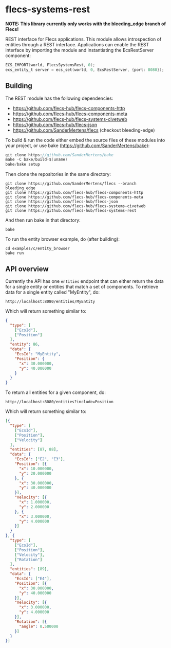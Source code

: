 # flecs-systems-rest
**NOTE: This library currently only works with the bleeding_edge branch of Flecs!**

REST interface for Flecs applications. This module allows introspection of entities through a REST interface. Applications can enable the REST interface by importing the module and instantiating the EcsRestServer component:

```c
ECS_IMPORT(world, FlecsSystemsRest, 0);
ecs_entity_t server = ecs_set(world, 0, EcsRestServer, {port: 8080});
```

## Building
The REST module has the following dependencies:

- https://github.com/flecs-hub/flecs-components-http
- https://github.com/flecs-hub/flecs-components-meta
- https://github.com/flecs-hub/flecs-systems-civetweb
- https://github.com/flecs-hub/flecs-json
- https://github.com/SanderMertens/flecs (checkout bleeding-edge)

To build & run the code either embed the source files of these modules into your project, or use bake (https://github.com/SanderMertens/bake):

```c
git clone https://github.com/SanderMertens/bake
make -C bake/build-$(uname)
bake/bake setup
```

Then clone the repositories in the same directory:
```
git clone https://github.com/SanderMertens/flecs --branch bleeding_edge
git clone https://github.com/flecs-hub/flecs-components-http
git clone https://github.com/flecs-hub/flecs-components-meta
git clone https://github.com/flecs-hub/flecs-json
git clone https://github.com/flecs-hub/flecs-systems-civetweb
git clone https://github.com/flecs-hub/flecs-systems-rest
```

And then run bake in that directory:
```
bake
```

To run the entity browser example, do (after building):
```
cd examples/c/entity_browser
bake run
```

## API overview
Currently the API has one `entities` endpoint that can either return the data for a single entity or entities that match a set of components. To retrieve data for a single entity called "MyEntity", do:

```
http://localhost:8080/entities/MyEntity
```

Which will return something similar to:

```json
{
  "type": [
    ["EcsId"],
    ["Position"]
  ],
  "entity": 86,
  "data": {
    "EcsId": "MyEntity",
    "Position": {
      "x": 30.000000,
      "y": 40.000000
    }
  }
}
```

To return all entities for a given component, do:

```
http://localhost:8080/entities?include=Position
```

Which will return something similar to:

```json
[{
  "type": [
    ["EcsId"],
    ["Position"],
    ["Velocity"]
  ],
  "entities": [87, 88],
  "data": {
    "EcsId": ["E2", "E3"],
    "Position": [{
      "x": 10.000000,
      "y": 20.000000
    }, {
      "x": 30.000000,
      "y": 40.000000
    }],
    "Velocity": [{
      "x": 1.000000,
      "y": 2.000000
    }, {
      "x": 3.000000,
      "y": 4.000000
    }]
  }
}, {
  "type": [
    ["EcsId"],
    ["Position"],
    ["Velocity"],
    ["Rotation"]
  ],
  "entities": [89],
  "data": {
    "EcsId": ["E4"],
    "Position": [{
      "x": 30.000000,
      "y": 40.000000
    }],
    "Velocity": [{
      "x": 3.000000,
      "y": 4.000000
    }],
    "Rotation": [{
      "angle": 0.500000
    }]
  }
}]
```



